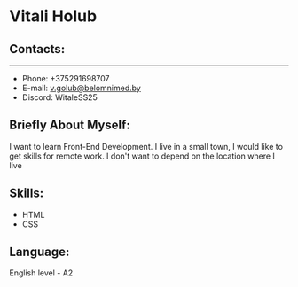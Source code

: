 # Vitali Holub
## Contacts: 
***
 * Phone: +375291698707
 * E-mail: v.golub@belomnimed.by
 * Disсord: WitaleSS25
 ## Briefly About Myself:
 
 I want to learn Front-End Development. I live in a small town, I would like to get skills for remote work. I don't want to depend on the location where I live
 
 ## Skills:
 * HTML
 * CSS


## Language:
English level - A2
